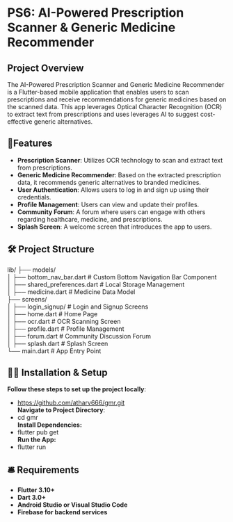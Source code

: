 # PS6: AI-Powered Prescription Scanner & Generic Medicine Recommender

## Project Overview

The AI-Powered Prescription Scanner and Generic Medicine Recommender is a Flutter-based mobile application that enables users to scan prescriptions and receive recommendations for generic medicines based on the scanned data. This app leverages Optical Character Recognition (OCR) to extract text from prescriptions and uses leverages AI to suggest cost-effective generic alternatives.

## 📌Features
- **Prescription Scanner**: Utilizes OCR technology to scan and extract text from prescriptions.
- **Generic Medicine Recommender**: Based on the extracted prescription data, it recommends generic alternatives to branded medicines.
- **User Authentication**: Allows users to log in and sign up using their credentials.
- **Profile Management**: Users can view and update their profiles.
- **Community Forum**: A forum where users can engage with others regarding healthcare, medicine, and prescriptions.
- **Splash Screen**: A welcome screen that introduces the app to users.

## 🛠️ Project Structure
lib/
├── models/<br>
│   ├── bottom_nav_bar.dart        # Custom Bottom Navigation Bar Component<br>
│   ├── shared_preferences.dart    # Local Storage Management<br>
│   ├── medicine.dart              # Medicine Data Model<br>
├── screens/<br>
│   ├── login_signup/              # Login and Signup Screens<br>
│   ├── home.dart                  # Home Page<br>
│   ├── ocr.dart                   # OCR Scanning Screen<br>
│   ├── profile.dart               # Profile Management<br>
│   ├── forum.dart                 # Community Discussion Forum<br>
│   ├── splash.dart                # Splash Screen<br>
└── main.dart                      # App Entry Point<br>

## 🧑‍💻 Installation & Setup
**Follow these steps to set up the project locally**:<br>
 - https://github.com/atharv666/gmr.git<br>
**Navigate to Project Directory**:<br>
 - cd gmr<br>
**Install Dependencies:**<br>
 - flutter pub get<br>
**Run the App:**<br>
 - flutter run<br>

## 🛎️ Requirements
- **Flutter 3.10+**
- **Dart 3.0+**
- **Android Studio or Visual Studio Code**
- **Firebase for backend services**
